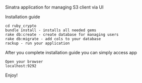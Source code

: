 Sinatra application for managing S3 client via UI

Installation guide
```
cd ruby_crypto
bundle install - installs all needed gems
rake db:create - create database for managing users
rake db:migrate - add cols to your database
rackup - run your application
```

After you complete installation guide you can simply access app
```
Open your browser
localhost:9292
```

Enjoy! 
